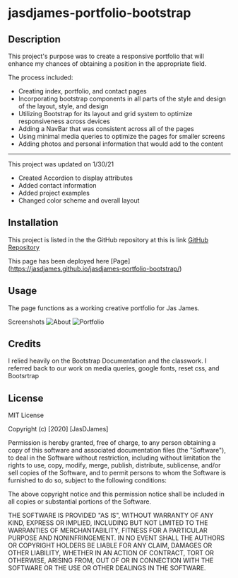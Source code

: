 # jasdjames-portfolio-bootstrap
## Description 

This project's purpose was to create a responsive portfolio that will enhance my chances of obtaining a position in the appropriate field. 

The process included: 

- Creating index, portfolio, and contact pages
- Incorporating bootstrap components in all parts of the style and design of the layout, style, and design 
- Utilizing Bootstrap for its layout and grid system to optimize responsiveness across devices 
- Adding a NavBar that was consistent across all of the pages
- Using minimal media queries to optimize the pages for smaller screens 
- Adding photos and personal information that would add to the content 


------------
This project was updated on 1/30/21 
- Created Accordion to display attributes
- Added contact information 
- Added project examples 
- Changed color scheme and overall layout 



## Installation

This project is listed in the the GitHub repository at this is link [GitHub Repository](https://github.com/jasdjames/jasdjames-portfolio-bootstrap)

This page has been deployed here [Page] (https://jasdjames.github.io/jasdjames-portfolio-bootstrap/)


## Usage 

The page functions as a working creative portfolio for Jas James. 

Screenshots 
![About]()
![Portfolio]()






## Credits

I relied heavily on the Bootstrap Documentation and the classwork. I referred back to our work on media queries, google fonts, reset css, and Bootsrtrap 


## License

 MIT License

Copyright (c) [2020] [JasDJames]

Permission is hereby granted, free of charge, to any person obtaining a copy
of this software and associated documentation files (the "Software"), to deal
in the Software without restriction, including without limitation the rights
to use, copy, modify, merge, publish, distribute, sublicense, and/or sell
copies of the Software, and to permit persons to whom the Software is
furnished to do so, subject to the following conditions:

The above copyright notice and this permission notice shall be included in all
copies or substantial portions of the Software.

THE SOFTWARE IS PROVIDED "AS IS", WITHOUT WARRANTY OF ANY KIND, EXPRESS OR
IMPLIED, INCLUDING BUT NOT LIMITED TO THE WARRANTIES OF MERCHANTABILITY,
FITNESS FOR A PARTICULAR PURPOSE AND NONINFRINGEMENT. IN NO EVENT SHALL THE
AUTHORS OR COPYRIGHT HOLDERS BE LIABLE FOR ANY CLAIM, DAMAGES OR OTHER
LIABILITY, WHETHER IN AN ACTION OF CONTRACT, TORT OR OTHERWISE, ARISING FROM,
OUT OF OR IN CONNECTION WITH THE SOFTWARE OR THE USE OR OTHER DEALINGS IN THE
SOFTWARE.


